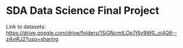 # SDA Data Science Final Project
Link to datasets: https://drive.google.com/drive/folders/1SiGNcmtLOp7t5y9WG_oi4Q6--z4viRJ2?usp=sharing
